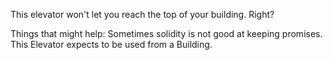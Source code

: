 This elevator won't let you reach the top of your building. Right?

Things that might help:
Sometimes solidity is not good at keeping promises.
This Elevator expects to be used from a Building.
